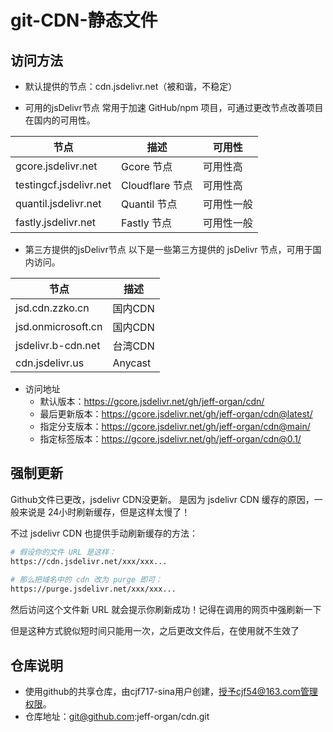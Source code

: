 # git-CDN-静态文件

## 访问方法
- 默认提供的节点：cdn.jsdelivr.net（被和谐，不稳定）

- 可用的jsDelivr节点
常用于加速 GitHub/npm 项目，可通过更改节点改善项目在国内的可用性。

|节点|描述|可用性|
|----|----|----|
|gcore.jsdelivr.net|Gcore 节点|可用性高|
|testingcf.jsdelivr.net|Cloudflare 节点|可用性高|
|quantil.jsdelivr.net|Quantil 节点|可用性一般|
|fastly.jsdelivr.net|Fastly 节点|可用性一般|

- 第三方提供的jsDelivr节点
以下是一些第三方提供的 jsDelivr 节点，可用于国内访问。

|节点|描述|
|----|----|
|jsd.cdn.zzko.cn|    国内CDN    |
|jsd.onmicrosoft.cn|    国内CDN    |
|jsdelivr.b-cdn.net|    台湾CDN    |
|cdn.jsdelivr.us|    Anycast    |

- 访问地址
  * 默认版本：https://gcore.jsdelivr.net/gh/jeff-organ/cdn/
  * 最后更新版本：https://gcore.jsdelivr.net/gh/jeff-organ/cdn@latest/
  * 指定分支版本：https://gcore.jsdelivr.net/gh/jeff-organ/cdn@main/
  * 指定标签版本：https://gcore.jsdelivr.net/gh/jeff-organ/cdn@0.1/

## 强制更新
Github文件已更改，jsdelivr CDN没更新。
是因为 jsdelivr CDN 缓存的原因，一般来说是 24小时刷新缓存，但是这样太慢了！

不过 jsdelivr CDN 也提供手动刷新缓存的方法：

```bash
# 假设你的文件 URL 是这样：
https://cdn.jsdelivr.net/xxx/xxx...
 
# 那么把域名中的 cdn 改为 purge 即可：
https://purge.jsdelivr.net/xxx/xxx...
```

然后访问这个文件新 URL 就会提示你刷新成功！记得在调用的网页中强刷新一下

但是这种方式貌似短时间只能用一次，之后更改文件后，在使用就不生效了

## 仓库说明
- 使用github的共享仓库，由cjf717-sina用户创建，授予cjf54@163.com管理权限。
- 仓库地址：git@github.com:jeff-organ/cdn.git